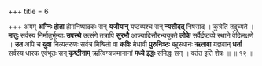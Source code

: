 +++
title = 6

+++
अयम् **अग्निः** **होता** होमनिष्पादकः सन् **यजीयान्** यष्टव्यश्च सन् **न्यसीदत्** निषसाद । कुत्रेति तदुच्यते । **मातुः** सर्वस्य निर्मातुर्भूम्याः **उपस्थे** उत्संगे तत्रापि **सुरभौ** आज्यादिसौरभ्ययुक्ते **लोके** सर्वैर्द्रष्टव्ये स्थाने वेदिलक्षणे । **उत** अपि च **युवा** नित्यतरुणः सर्वत्र मिश्रितो वा **कविः** मेधावी **पुरुनिःष्ठः** बहुस्थानः **ऋतावा** यज्ञवान् **धर्ता** सर्वस्य धारक एवंभूतः सन् **कृष्टीनाम्** ऋत्विग्यजमानानां **मध्ये** **इद्धः** समिद्धः सन् । वर्तत इति शेषः ॥ ॥ १२ ॥